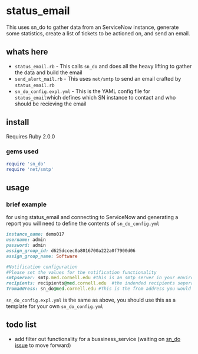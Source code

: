 # status_email
This uses sn_do to gather data from an ServiceNow instance, generate some statistics, create a list of tickets to be actioned on, and send an email.

## whats here

* `status_email.rb` - This calls `sn_do` and does all the heavy lifting to gather the data and build the email
* `send_alert_mail.rb` - This uses `net/smtp` to send an email crafted by `status_email.rb` 
* `sn_do_config.expl.yml` - This is the YAML config file for `status_email`which defines which SN instance to contact and who should be recieving the email

## install

Requires Ruby 2.0.0

### gems used
``` ruby
require 'sn_do'
require 'net/smtp'
```

## usage

### brief example 
for using status_email and connecting to ServiceNow and generating a report you will need to define the contents of `sn_do_config.yml`
``` ruby
instance_name: demo017
username: admin
password: admin
assign_group_id: d625dccec0a8016700a222a0f7900d06
assign_group_name: Software

#Notification configuration
#Please set the values for the notification functionality
smtpserver: smtp.med.cornell.edu #this is an smtp server in your enviroment where emails can be sent
recipients: recipients@med.cornell.edu  #the indended recipients seperated by a comma
fromaddress: sn_do@med.cornell.edu #This is the from address you would like your message to come from

```
`sn_do_config.expl.yml` is the same as above, you should use this as a template for your own `sn_do_config.yml`

## todo list
* add filter out functionality for a bussiness_service (waiting on [sn_do issue](https://github.com/thomasmmc/sn_do/issues/1) to move forward)
